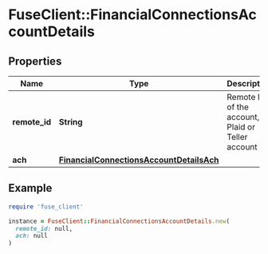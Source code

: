 # FuseClient::FinancialConnectionsAccountDetails

## Properties

| Name | Type | Description | Notes |
| ---- | ---- | ----------- | ----- |
| **remote_id** | **String** | Remote Id of the account, ie Plaid or Teller account id | [optional] |
| **ach** | [**FinancialConnectionsAccountDetailsAch**](FinancialConnectionsAccountDetailsAch.md) |  | [optional] |

## Example

```ruby
require 'fuse_client'

instance = FuseClient::FinancialConnectionsAccountDetails.new(
  remote_id: null,
  ach: null
)
```

